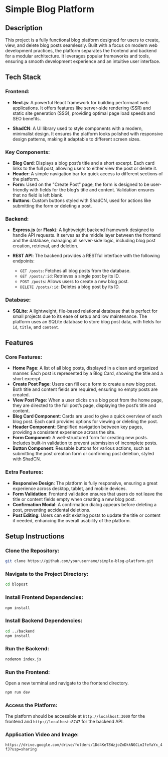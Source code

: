
# Simple Blog Platform

## Description
This project is a fully functional blog platform designed for users to create, view, and delete blog posts seamlessly. Built with a focus on modern web development practices, the platform separates the frontend and backend for a modular architecture. It leverages popular frameworks and tools, ensuring a smooth development experience and an intuitive user interface.

## Tech Stack

### Frontend:
- **Next.js**: A powerful React framework for building performant web applications. It offers features like server-side rendering (SSR) and static site generation (SSG), providing optimal page load speeds and SEO benefits.
  
- **ShadCN**: A UI library used to style components with a modern, minimalist design. It ensures the platform looks polished with responsive design patterns, making it adaptable to different screen sizes.

### Key Components:
- **Blog Card**: Displays a blog post’s title and a short excerpt. Each card links to the full post, allowing users to either view the post or delete it.
- **Header**: A simple navigation bar for quick access to different sections of the platform.
- **Form**: Used on the "Create Post" page, the form is designed to be user-friendly with fields for the blog’s title and content. Validation ensures that no field is left blank.
- **Buttons**: Custom buttons styled with ShadCN, used for actions like submitting the form or deleting a post.

### Backend:
- **Express.js** (or **Flask**): A lightweight backend framework designed to handle API requests. It serves as the middle layer between the frontend and the database, managing all server-side logic, including blog post creation, retrieval, and deletion.
  
- **REST API**: The backend provides a RESTful interface with the following endpoints:
  - `GET /posts`: Fetches all blog posts from the database.
  - `GET /posts/:id`: Retrieves a single post by its ID.
  - `POST /posts`: Allows users to create a new blog post.
  - `DELETE /posts/:id`: Deletes a blog post by its ID.

### Database:
- **SQLite**: A lightweight, file-based relational database that is perfect for small projects due to its ease of setup and low maintenance. The platform uses an SQLite database to store blog post data, with fields for `id`, `title`, and `content`.

## Features

### Core Features:
- **Home Page**: A list of all blog posts, displayed in a clean and organized manner. Each post is represented by a Blog Card, showing the title and a short excerpt.
- **Create Post Page**: Users can fill out a form to create a new blog post. Both title and content fields are required, ensuring no empty posts are created.
- **View Post Page**: When a user clicks on a blog post from the home page, they are directed to the full post’s page, displaying the post’s title and content.
- **Blog Card Component**: Cards are used to give a quick overview of each blog post. Each card provides options for viewing or deleting the post.
- **Header Component**: Simplified navigation between key pages, providing a consistent experience across the site.
- **Form Component**: A well-structured form for creating new posts. Includes built-in validation to prevent submission of incomplete posts.
- **Button Component**: Reusable buttons for various actions, such as submitting the post creation form or confirming post deletion, styled with ShadCN.

### Extra Features:
- **Responsive Design**: The platform is fully responsive, ensuring a great experience across desktop, tablet, and mobile devices.
- **Form Validation**: Frontend validation ensures that users do not leave the title or content fields empty when creating a new blog post.
- **Confirmation Modal**: A confirmation dialog appears before deleting a post, preventing accidental deletions.
- **Post Editing**: Users can edit existing posts to update the title or content if needed, enhancing the overall usability of the platform.

## Setup Instructions

### Clone the Repository:
```bash
git clone https://github.com/yourusername/simple-blog-platform.git
```

### Navigate to the Project Directory:
```bash
cd blopost
```

### Install Frontend Dependencies:
```bash
npm install
```

### Install Backend Dependencies:
```bash
cd ../backend
npm install
```



### Run the Backend:
```bash
nodemon index.js
```

### Run the Frontend:
Open a new terminal and navigate to the frontend directory.
```bash
npm run dev
```

### Access the Platform:
The platform should be accessible at `http://localhost:3000` for the frontend and `http://localhost:8747` for the backend API.


### Application Video and Image:
`https://drive.google.com/drive/folders/1Dd4KeT8WzjoZmDkkNGCLmIfeYaYx_4fJ?usp=sharing`

